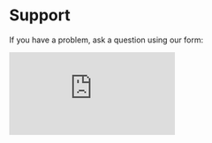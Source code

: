 # Support

If you have a problem, ask a question using our form:

<iframe frameborder="0" src="https://forms.yandex.com/surveys/10022510.ccfb16bdf316212c2d5c4dc7b659b2d1b411d034/?lang=en&iframe=1&service=toloka-ai">